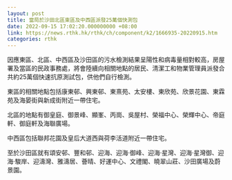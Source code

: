 ```yaml
---
layout: post
title: 當局於沙田北區東區及中西區派發25萬個快測包
date: 2022-09-15 17:02:20.000000000 +08:00
link: https://news.rthk.hk/rthk/ch/component/k2/1666935-20220915.htm
categories: rthk
---
```


因應東區、北區、中西區及沙田區的污水檢測結果呈陽性和病毒量相對較高，房屋署及當區的民政事務處，將會陸續向相關地點的居民、清潔工和物業管理員派發合共約25萬個快速抗原測試包，供他們自行檢測。

東區的相關地點包括康東邨、興東邨、東熹苑、太安樓、東欣苑、欣景花園、東霖苑及海晏街與新成街附近一帶住宅。

北區的地點有御皇庭、御景峰、顯峯、丙崗、吳屋村、榮福中心、榮輝中心、帝庭軒、御庭軒及海聯廣場。

中西區包括聯邦花園及皇后大道西與荷李活道附近一帶住宅。

至於沙田區就有頌安邨、豐和邨、迎海、迎海‧御峰、迎海‧星灣、迎海‧星灣御、迎海‧駿岸、迎濤灣、雅濤居、薈晴、好運中心、文禮閣、曉翠山莊、沙田廣場及蔚景園。

